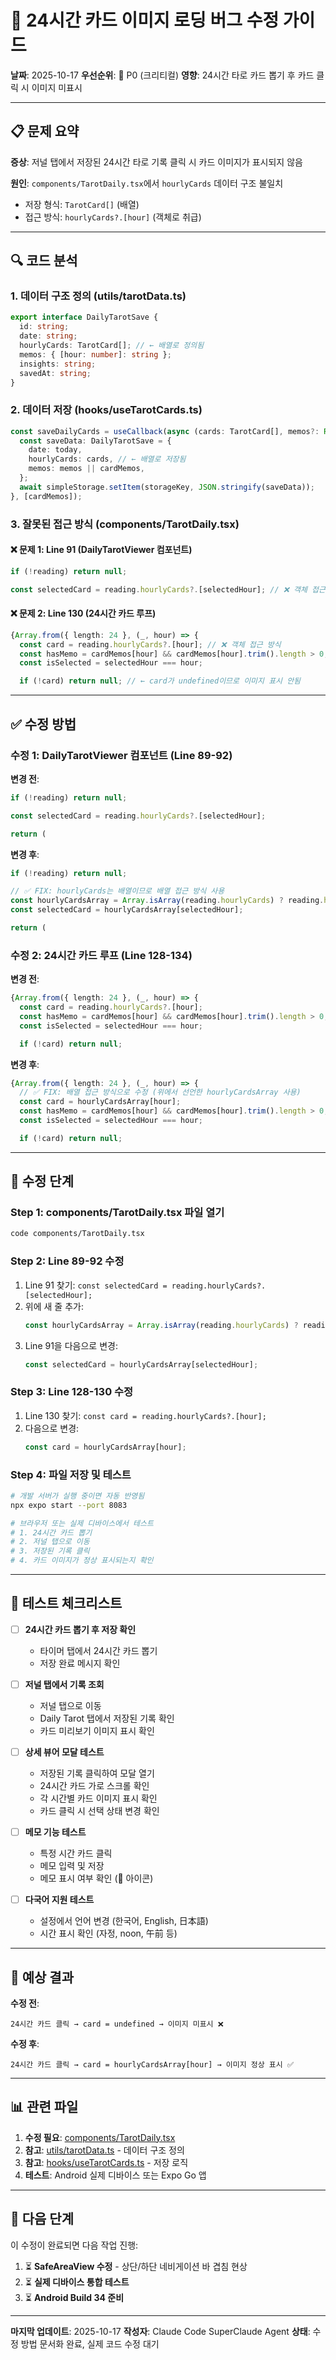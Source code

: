 # 🔧 24시간 카드 이미지 로딩 버그 수정 가이드

**날짜**: 2025-10-17
**우선순위**: 🔴 P0 (크리티컬)
**영향**: 24시간 타로 카드 뽑기 후 카드 클릭 시 이미지 미표시

---

## 📋 문제 요약

**증상**: 저널 탭에서 저장된 24시간 타로 기록 클릭 시 카드 이미지가 표시되지 않음

**원인**: `components/TarotDaily.tsx`에서 `hourlyCards` 데이터 구조 불일치
- 저장 형식: `TarotCard[]` (배열)
- 접근 방식: `hourlyCards?.[hour]` (객체로 취급)

---

## 🔍 코드 분석

### 1. 데이터 구조 정의 (utils/tarotData.ts)
```typescript
export interface DailyTarotSave {
  id: string;
  date: string;
  hourlyCards: TarotCard[]; // ← 배열로 정의됨
  memos: { [hour: number]: string };
  insights: string;
  savedAt: string;
}
```

### 2. 데이터 저장 (hooks/useTarotCards.ts)
```typescript
const saveDailyCards = useCallback(async (cards: TarotCard[], memos?: Record<number, string>) => {
  const saveData: DailyTarotSave = {
    date: today,
    hourlyCards: cards, // ← 배열로 저장됨
    memos: memos || cardMemos,
  };
  await simpleStorage.setItem(storageKey, JSON.stringify(saveData));
}, [cardMemos]);
```

### 3. 잘못된 접근 방식 (components/TarotDaily.tsx)

#### ❌ 문제 1: Line 91 (DailyTarotViewer 컴포넌트)
```typescript
if (!reading) return null;

const selectedCard = reading.hourlyCards?.[selectedHour]; // ❌ 객체 접근 방식
```

#### ❌ 문제 2: Line 130 (24시간 카드 루프)
```typescript
{Array.from({ length: 24 }, (_, hour) => {
  const card = reading.hourlyCards?.[hour]; // ❌ 객체 접근 방식
  const hasMemo = cardMemos[hour] && cardMemos[hour].trim().length > 0;
  const isSelected = selectedHour === hour;

  if (!card) return null; // ← card가 undefined이므로 이미지 표시 안됨
```

---

## ✅ 수정 방법

### 수정 1: DailyTarotViewer 컴포넌트 (Line 89-92)

**변경 전**:
```typescript
if (!reading) return null;

const selectedCard = reading.hourlyCards?.[selectedHour];

return (
```

**변경 후**:
```typescript
if (!reading) return null;

// ✅ FIX: hourlyCards는 배열이므로 배열 접근 방식 사용
const hourlyCardsArray = Array.isArray(reading.hourlyCards) ? reading.hourlyCards : [];
const selectedCard = hourlyCardsArray[selectedHour];

return (
```

### 수정 2: 24시간 카드 루프 (Line 128-134)

**변경 전**:
```typescript
{Array.from({ length: 24 }, (_, hour) => {
  const card = reading.hourlyCards?.[hour];
  const hasMemo = cardMemos[hour] && cardMemos[hour].trim().length > 0;
  const isSelected = selectedHour === hour;

  if (!card) return null;
```

**변경 후**:
```typescript
{Array.from({ length: 24 }, (_, hour) => {
  // ✅ FIX: 배열 접근 방식으로 수정 (위에서 선언한 hourlyCardsArray 사용)
  const card = hourlyCardsArray[hour];
  const hasMemo = cardMemos[hour] && cardMemos[hour].trim().length > 0;
  const isSelected = selectedHour === hour;

  if (!card) return null;
```

---

## 📝 수정 단계

### Step 1: components/TarotDaily.tsx 파일 열기
```bash
code components/TarotDaily.tsx
```

### Step 2: Line 89-92 수정
1. Line 91 찾기: `const selectedCard = reading.hourlyCards?.[selectedHour];`
2. 위에 새 줄 추가:
   ```typescript
   const hourlyCardsArray = Array.isArray(reading.hourlyCards) ? reading.hourlyCards : [];
   ```
3. Line 91을 다음으로 변경:
   ```typescript
   const selectedCard = hourlyCardsArray[selectedHour];
   ```

### Step 3: Line 128-130 수정
1. Line 130 찾기: `const card = reading.hourlyCards?.[hour];`
2. 다음으로 변경:
   ```typescript
   const card = hourlyCardsArray[hour];
   ```

### Step 4: 파일 저장 및 테스트
```bash
# 개발 서버가 실행 중이면 자동 반영됨
npx expo start --port 8083

# 브라우저 또는 실제 디바이스에서 테스트
# 1. 24시간 카드 뽑기
# 2. 저널 탭으로 이동
# 3. 저장된 기록 클릭
# 4. 카드 이미지가 정상 표시되는지 확인
```

---

## 🧪 테스트 체크리스트

- [ ] **24시간 카드 뽑기 후 저장 확인**
  - 타이머 탭에서 24시간 카드 뽑기
  - 저장 완료 메시지 확인

- [ ] **저널 탭에서 기록 조회**
  - 저널 탭으로 이동
  - Daily Tarot 탭에서 저장된 기록 확인
  - 카드 미리보기 이미지 표시 확인

- [ ] **상세 뷰어 모달 테스트**
  - 저장된 기록 클릭하여 모달 열기
  - 24시간 카드 가로 스크롤 확인
  - 각 시간별 카드 이미지 표시 확인
  - 카드 클릭 시 선택 상태 변경 확인

- [ ] **메모 기능 테스트**
  - 특정 시간 카드 클릭
  - 메모 입력 및 저장
  - 메모 표시 여부 확인 (📝 아이콘)

- [ ] **다국어 지원 테스트**
  - 설정에서 언어 변경 (한국어, English, 日本語)
  - 시간 표시 확인 (자정, noon, 午前 등)

---

## 🎯 예상 결과

**수정 전**:
```
24시간 카드 클릭 → card = undefined → 이미지 미표시 ❌
```

**수정 후**:
```
24시간 카드 클릭 → card = hourlyCardsArray[hour] → 이미지 정상 표시 ✅
```

---

## 📊 관련 파일

1. **수정 필요**: [components/TarotDaily.tsx](components/TarotDaily.tsx)
2. **참고**: [utils/tarotData.ts](utils/tarotData.ts) - 데이터 구조 정의
3. **참고**: [hooks/useTarotCards.ts](hooks/useTarotCards.ts) - 저장 로직
4. **테스트**: Android 실제 디바이스 또는 Expo Go 앱

---

## 🔄 다음 단계

이 수정이 완료되면 다음 작업 진행:
1. ⏳ **SafeAreaView 수정** - 상단/하단 네비게이션 바 겹침 현상
2. ⏳ **실제 디바이스 통합 테스트**
3. ⏳ **Android Build 34 준비**

---

**마지막 업데이트**: 2025-10-17
**작성자**: Claude Code SuperClaude Agent
**상태**: 수정 방법 문서화 완료, 실제 코드 수정 대기

